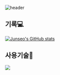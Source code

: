 ![header](https://capsule-render.vercel.app/api?type=rounded&color=timeGradient&text=Welcome%20to%20junseo%20GitHub%20👋&animation=twinkling&fontSize=40&fontAlignY=50&fontAlign=50&height=180)

## 기록💻
 
[![Junseo's GitHub stats](https://github-readme-stats.vercel.app/api?username=ajdajdj&include_all_commits=true&theme=nord&hide_border=true&count_private=true)](https://github.com/jiholee0/github-readme-stats)

## 사용기술🔨
<div style="display:flex; flex-direction:row;">
    <img src="https://img.shields.io/badge/python-3776AB?style=flat-square&logo=python&logoColor=white"> 
    <br>
</div><br>
</div>
